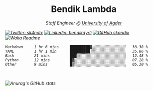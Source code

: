 <h1 align="center"> Bendik Lambda </h1>
<p align="center"><em>Staff Engineer @ <a href="http://www.uia.no">University of Agder</a></p>



[![Twitter: sk4ndix](https://img.shields.io/twitter/follow/sk4ndix?style=social)](https://twitter.com/sk4ndix)
[![Linkedin: bendikdyrli](https://img.shields.io/badge/-bendikdyrli-blue?style=flat-square&logo=Linkedin&logoColor=white&link=https://www.linkedin.com/in/bendikdyrli/)](https://www.linkedin.com/in/bendikdyrli/)
[![GitHub skandix](https://img.shields.io/github/followers/skandix?label=follow&style=social)](https://github.com/skandix)
![Waka Readme](https://github.com/skandix/skandix/workflows/Waka%20Readme/badge.svg)


<!--START_SECTION:waka-->

```text
Markdown     1 hr 6 mins     █████████▓░░░░░░░░░░░░░░░   38.38 %
YAML         1 hr 1 min      █████████░░░░░░░░░░░░░░░░   35.86 %
Bash         21 mins         ███░░░░░░░░░░░░░░░░░░░░░░   12.48 %
Python       12 mins         █▓░░░░░░░░░░░░░░░░░░░░░░░   07.28 %
Other        9 mins          █▒░░░░░░░░░░░░░░░░░░░░░░░   05.30 %
```

<!--END_SECTION:waka-->

  <br>
  
![Anurag's GitHub stats](https://github-readme-stats.vercel.app/api?username=skandix&show_icons=true&theme=tokyonight)


